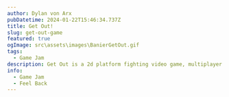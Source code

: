 ```yaml
---
author: Dylan von Arx
pubDatetime: 2024-01-22T15:46:34.737Z
title: Get Out!
slug: get-out-game
featured: true
ogImage: src\assets\images\BanierGetOut.gif
tags:
  - Game Jam
description: Get Out is a 2d platform fighting video game, multiplayer up to 4 players. The only rule, eject your opponent without being ejected.
info:
  - Game Jam
  - Feel Back
---
```

